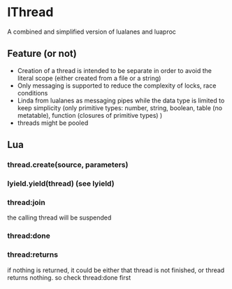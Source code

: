 lThread
=======

A combined and simplified version of lualanes and luaproc

## Feature (or not)
* Creation of a thread is intended to be separate in order to avoid the literal scope (either created from a file or a string)
* Only messaging is supported to reduce the complexity of locks, race conditions
* Linda from lualanes as messaging pipes while the data type is limited to keep simplicity (only primitive types: number,
string, boolean, table (no metatable), function (closures of primitive types) )
* threads might be pooled

## Lua
### thread.create(source, parameters)
### lyield.yield(thread) (see lyield)
### thread:join

the calling thread will be suspended

### thread:done
### thread:returns

if nothing is returned, it could be either that thread is not finished, or thread returns nothing. so check thread:done first
